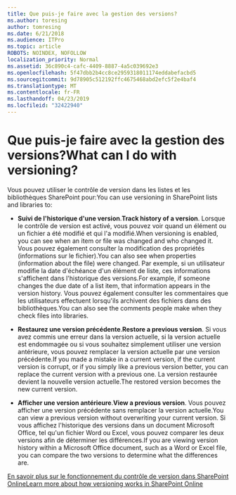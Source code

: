 ```yaml
---
title: Que puis-je faire avec la gestion des versions?
ms.author: toresing
author: tomresing
ms.date: 6/21/2018
ms.audience: ITPro
ms.topic: article
ROBOTS: NOINDEX, NOFOLLOW
localization_priority: Normal
ms.assetid: 36c890c4-cafc-4409-8887-4a5c039692e3
ms.openlocfilehash: 5f47dbb2b4cc8ce2959318011174eddabefacbd5
ms.sourcegitcommit: 9d78905c512192ffc4675468abd2efc5f2e4baf4
ms.translationtype: MT
ms.contentlocale: fr-FR
ms.lasthandoff: 04/23/2019
ms.locfileid: "32422940"
---
```

# <a name="what-can-i-do-with-versioning"></a><span data-ttu-id="ae17c-102">Que puis-je faire avec la gestion des versions?</span><span class="sxs-lookup"><span data-stu-id="ae17c-102">What can I do with versioning?</span></span>

<span data-ttu-id="ae17c-103">Vous pouvez utiliser le contrôle de version dans les listes et les bibliothèques SharePoint pour:</span><span class="sxs-lookup"><span data-stu-id="ae17c-103">You can use versioning in SharePoint lists and libraries to:</span></span>
  
- <span data-ttu-id="ae17c-104">**Suivi de l'historique d'une version**.</span><span class="sxs-lookup"><span data-stu-id="ae17c-104">**Track history of a version**.</span></span> <span data-ttu-id="ae17c-105">Lorsque le contrôle de version est activé, vous pouvez voir quand un élément ou un fichier a été modifié et qui l'a modifié.</span><span class="sxs-lookup"><span data-stu-id="ae17c-105">When versioning is enabled, you can see when an item or file was changed and who changed it.</span></span> <span data-ttu-id="ae17c-106">Vous pouvez également consulter la modification des propriétés (informations sur le fichier).</span><span class="sxs-lookup"><span data-stu-id="ae17c-106">You can also see when properties (information about the file) were changed.</span></span> <span data-ttu-id="ae17c-107">Par exemple, si un utilisateur modifie la date d'échéance d'un élément de liste, ces informations s'affichent dans l'historique des versions.</span><span class="sxs-lookup"><span data-stu-id="ae17c-107">For example, if someone changes the due date of a list item, that information appears in the version history.</span></span> <span data-ttu-id="ae17c-108">Vous pouvez également consulter les commentaires que les utilisateurs effectuent lorsqu'ils archivent des fichiers dans des bibliothèques.</span><span class="sxs-lookup"><span data-stu-id="ae17c-108">You can also see the comments people make when they check files into libraries.</span></span> 
    
- <span data-ttu-id="ae17c-109">**Restaurez une version précédente**.</span><span class="sxs-lookup"><span data-stu-id="ae17c-109">**Restore a previous version**.</span></span> <span data-ttu-id="ae17c-110">Si vous avez commis une erreur dans la version actuelle, si la version actuelle est endommagée ou si vous souhaitez simplement utiliser une version antérieure, vous pouvez remplacer la version actuelle par une version précédente.</span><span class="sxs-lookup"><span data-stu-id="ae17c-110">If you made a mistake in a current version, if the current version is corrupt, or if you simply like a previous version better, you can replace the current version with a previous one.</span></span> <span data-ttu-id="ae17c-111">La version restaurée devient la nouvelle version actuelle.</span><span class="sxs-lookup"><span data-stu-id="ae17c-111">The restored version becomes the new current version.</span></span> 
    
- <span data-ttu-id="ae17c-112">**Afficher une version antérieure**.</span><span class="sxs-lookup"><span data-stu-id="ae17c-112">**View a previous version**.</span></span> <span data-ttu-id="ae17c-113">Vous pouvez afficher une version précédente sans remplacer la version actuelle.</span><span class="sxs-lookup"><span data-stu-id="ae17c-113">You can view a previous version without overwriting your current version.</span></span> <span data-ttu-id="ae17c-114">Si vous affichez l'historique des versions dans un document Microsoft Office, tel qu'un fichier Word ou Excel, vous pouvez comparer les deux versions afin de déterminer les différences.</span><span class="sxs-lookup"><span data-stu-id="ae17c-114">If you are viewing version history within a Microsoft Office document, such as a Word or Excel file, you can compare the two versions to determine what the differences are.</span></span> 
    
[<span data-ttu-id="ae17c-115">En savoir plus sur le fonctionnement du contrôle de version dans SharePoint Online</span><span class="sxs-lookup"><span data-stu-id="ae17c-115">Learn more about how versioning works in SharePoint Online</span></span>](https://go.microsoft.com/fwlink/?linkid=875710)
  


